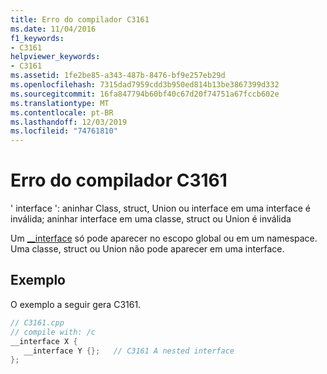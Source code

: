 ```yaml
---
title: Erro do compilador C3161
ms.date: 11/04/2016
f1_keywords:
- C3161
helpviewer_keywords:
- C3161
ms.assetid: 1fe2be85-a343-487b-8476-bf9e257eb29d
ms.openlocfilehash: 7315dad7959cdd3b950ed814b13be3867399d332
ms.sourcegitcommit: 16fa847794b60bf40c67d20f74751a67fccb602e
ms.translationtype: MT
ms.contentlocale: pt-BR
ms.lasthandoff: 12/03/2019
ms.locfileid: "74761810"
---
```

# <a name="compiler-error-c3161"></a>Erro do compilador C3161

' interface ': aninhar Class, struct, Union ou interface em uma interface é inválida; aninhar interface em uma classe, struct ou Union é inválida

Um [__interface](../../cpp/interface.md) só pode aparecer no escopo global ou em um namespace. Uma classe, struct ou Union não pode aparecer em uma interface.

## <a name="example"></a>Exemplo

O exemplo a seguir gera C3161.

```cpp
// C3161.cpp
// compile with: /c
__interface X {
   __interface Y {};   // C3161 A nested interface
};
```
